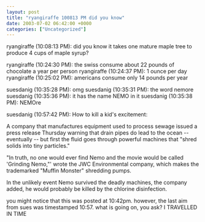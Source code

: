 ```yaml
---
layout: post
title: "ryangiraffe 100813 PM did you know"
date: 2003-07-02 06:42:00 +0000
categories: ["Uncategorized"]
---
```


ryangiraffe (10:08:13 PM): did you know it takes one mature maple tree to produce 4 cups of maple syrup?

ryangiraffe (10:24:30 PM): the swiss consume about 22 pounds of chocolate a year per person
ryangiraffe (10:24:37 PM): 1 ounce per day
ryangiraffe (10:25:02 PM): americans consume only 14 pounds per year

suesdanig (10:35:28 PM): omg
suesdanig (10:35:31 PM): the word nemore
suesdanig (10:35:36 PM): it has the name NEMO in it
suesdanig (10:35:38 PM): NEMOre

suesdanig (10:57:42 PM): How to kill a kid's excitement:

A company that manufactures equipment used to process sewage issued a press release Thursday warning that drain pipes do lead to the ocean -- eventually -- but first the fluid goes through powerful machines that "shred solids into tiny particles." 

"In truth, no one would ever find Nemo and the movie would be called 'Grinding Nemo,"' wrote the JWC Environmental company, which makes the trademarked "Muffin Monster" shredding pumps. 

In the unlikely event Nemo survived the deadly machines, the company added, he would probably be killed by the chlorine disinfection. 

you might notice that this was posted at 10:42pm. however, the last aim from sues was timestamped 10:57. what is going on, you ask? I TRAVELLED IN TIME